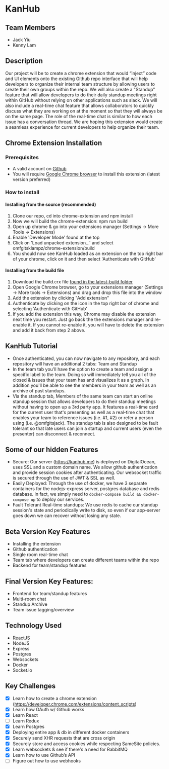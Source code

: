 # KanHub

## Team Members
- Jack Yiu
- Kenny Lam

## Description
Our project will be to create a chrome extension that would “inject” code and UI elements onto the existing Github repo interface that will help developers to organize their internal team structure by allowing users to create their own groups within the repo. We will also create a "Standup" feature that will allow developers to do their daily standup meetings right within GitHub without relying on other applications such as slack. We will also include a real-time chat feature that allows collaborators to quickly discuss what they are working on at the moment so that they will always be on the same page. The role of the real-time chat is similar to how each issue has a conversation thread. We are hoping this extension would create a seamless experience for current developers to help organize their team.

## Chrome Extension Installation
### Prerequisites
- A valid account on [Github](https://github.com/)
- You will require [Google Chrome browser](https://www.google.com/chrome/browser/desktop/index.html) to install this extension (latest version preferred)

### How to install
#### Installing from the source (recommended)
1. Clone our repo, cd into chrome-extension and npm install
2. Now we will build the chrome-extension: npm run build
3. Open up chrome & go into your extensions manager (Settings -> More Tools -> Extensions)
4. Enable 'Developer Mode' found at the top
5. Click on 'Load unpacked extension...' and select omfgitsklampz/chrome-extension/build
6. You should now see KanHub loaded as an extension on the top right bar of your chrome, click on it and then select 'Authenticate with GitHub'

#### Installing from the build file
1. Download the build.crx file [found in the latest-build folder](./latest-build)
2. Open Google Chrome browser, go to your extensions manager (Settings -> More tools -> Extensions) and drag and drop this file into the window
3. Add the extension by clicking "Add extension"
4. Authenticate by clicking on the icon in the top right bar of chrome and selecting 'Authenticate with GitHub'
5. If you add the extension this way, Chrome may disable the extension next time you restart. Just go back the the extensions manager and re-enable it. If you cannot re-enable it, you will have to delete the extension and add it back from step 2 above.

## KanHub Tutorial
- Once authenticated, you can now navigate to any repository, and each repository will have an additional 2 tabs: Team and Standup
- In the team tab you'll have the option to create a team and assign a specific label to the team. Doing so will immediately tell you all of the closed & issues that your team has and visualizes it as a graph. In addition you'll be able to see the members in your team as well as an archive of past standups.
- Via the standup tab, Members of the same team can start an online standup session that allows developers to do their standup meetings without having to open up a 3rd party app. It features a real-time card for the current user that's presenting as well as a real-time chat that enables your team to reference issues (i.e. #1, #2) or refer a person using (i.e. @omfgitsjack). The standup tab is also designed to be fault tolerant so that late users can join a startup and current users (even the presenter) can disconnect & reconnect.

## Some of our hidden Features
- Secure: Our server (https://kanhub.me) is deployed on DigitalOcean, uses SSL and a custom domain name. We allow github authentication and provide session cookies after authenticating. Our websocket traffic is secured through the use of JWT & SSL as well. 
- Easily Deployed: Through the use of docker, we have 3 separate containers for the nodejs-express server, postgres database and redis database. In fact, we simply need to `docker-compose build && docker-compose up` to deploy our services.
- Fault Tolerant Real-time standups: We use redis to cache our standup session's state and periodically write to disk, so even if our app-server goes down we can recover without losing any state.

## Beta Version Key Features
- Installing the extension
- Github authentication
- Single room real-time chat
- Team tab where developers can create different teams within the repo
- Backend for team/standup features

## Final Version Key Features:
- Frontend for team/standup features
- Multi-room chat
- Standup Archive
- Team issue tagging/overview

## Technology Used
- ReactJS
- NodeJS
- Express
- Postgres
- Websockets
- Docker
- Socket.io

## Key Challenges
- [x] Learn how to create a chrome extension (https://developer.chrome.com/extensions/content_scripts)
- [x] Learn how OAuth w/ Github works
- [x] Learn React
- [ ] Learn Redux
- [x] Learn Postgres
- [x] Deploying entire app & db in different docker containers
- [x] Securely send XHR requests that are cross origin
- [x] Securely store and access cookies while respecting SameSite policies.
- [x] Learn websockets & see if there's a need for RabbitMQ
- [x] Learn how to use Github’s API
- [ ] Figure out how to use webhooks
